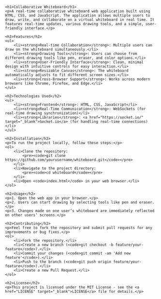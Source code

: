<!DOCTYPE html>
<html lang="en">
<head>
    <meta charset="UTF-8">
    <meta name="viewport" content="width=device-width, initial-scale=1.0">
    <title>Collaborative Whiteboard</title>
</head>
<body>

    <h1>Collaborative Whiteboard</h1>
    <p>A real-time collaborative whiteboard web application built using HTML, CSS, and JavaScript. The application allows multiple users to draw, write, and collaborate on a virtual whiteboard in real time. It features real-time updates, various drawing tools, and a simple, user-friendly interface.</p>

    <h2>Features</h2>
    <ul>
        <li><strong>Real-time Collaboration</strong>: Multiple users can draw on the whiteboard simultaneously.</li>
        <li><strong>Drawing Tools</strong>: Users can choose from different drawing tools like pen, eraser, and color options.</li>
        <li><strong>User-Friendly Interface</strong>: Clean, minimal design with intuitive controls for easy interaction.</li>
        <li><strong>Resizable Canvas</strong>: The whiteboard automatically adjusts to fit different screen sizes.</li>
        <li><strong>Cross-Browser Support</strong>: Works across modern browsers like Chrome, Firefox, and Edge.</li>
    </ul>

    <h2>Technologies Used</h2>
    <ul>
        <li><strong>Frontend</strong>: HTML, CSS, JavaScript</li>
        <li><strong>Real-Time Communication</strong>: WebSockets (for real-time drawing synchronization)</li>
        <li><strong>Libraries</strong>: <a href="https://socket.io/" target="_blank">Socket.io</a> (for handling real-time connections)</li>
    </ul>

    <h2>Installation</h2>
    <p>To run the project locally, follow these steps:</p>
    <ol>
        <li>Clone the repository:
            <pre><code>git clone https://github.com/yourusername/whiteboard.git</code></pre>
        </li>
        <li>Navigate to the project directory:
            <pre><code>cd whiteboard</code></pre>
        </li>
        <li>Open <code>index.html</code> in your web browser.</li>
    </ol>

    <h2>Usage</h2>
    <p>1. Open the web app in your browser.</p>
    <p>2. Users can start drawing by selecting tools like pen and eraser.</p>
    <p>3. Changes made on one user’s whiteboard are immediately reflected on other users’ screens.</p>

    <h2>Contributing</h2>
    <p>Feel free to fork the repository and submit pull requests for any improvements or bug fixes.</p>
    <ol>
        <li>Fork the repository.</li>
        <li>Create a new branch (<code>git checkout -b feature/your-feature</code>).</li>
        <li>Commit your changes (<code>git commit -am 'Add new feature'</code>).</li>
        <li>Push to the branch (<code>git push origin feature/your-feature</code>).</li>
        <li>Create a new Pull Request.</li>
    </ol>

    <h2>License</h2>
    <p>This project is licensed under the MIT License - see the <a href="LICENSE" target="_blank">LICENSE</a> file for details.</p>

</body>
</html>

